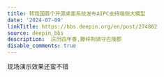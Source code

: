 ```yaml
---
title: 转我国首个开源桌面系统发布AIPC支持端侧大模型
date: '2024-07-09'
linkTitle: https://bbs.deepin.org/en/post/274862
source: deepin_bbs
description:  庆历四年春,滕梓荆谪守巴陵郡 
disable_comments: true
---
```

现场演示效果还蛮不错
